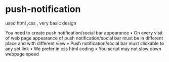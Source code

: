 # push-notification
used html ,css , very basic design

You need to create push notification/social bar appearance 
• On every visit of web page appearance of push notification/social bar must be in different place and with different view
• Push notification/social bar must clickable to any set link
• We prefer in css html coding
• You script may not slow down webpage speed
